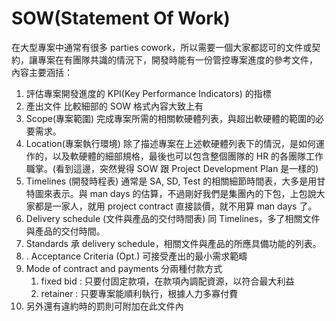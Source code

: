 # SOW(Statement Of Work)
在大型專案中通常有很多 parties cowork，所以需要一個大家都認可的文件或契約，讓專案在有團隊共識的情況下，開發時能有一份管控專案進度的參考文件，
內容主要涵括：
1. 評估專案開發進度的 KPI(Key Performance Indicators) 的指標
2. 產出文件
比較細部的 SOW 格式內容大致上有
1. Scope(專案範圍)
   完成專案所需的相關軟硬體列表，與超出軟硬體的範圍的必要需求。
2. Location(專案執行環境)
   除了描述專案在上述軟硬體列表下的情況，是如何運作的，以及軟硬體的細部規格，最後也可以包含整個團隊的 HR 的各團隊工作職掌。(看到這邊，突然覺得 SOW 跟 Project Development Plan 是一樣的)
3. Timelines (開發時程表)
   通常是 SA, SD, Test 的相關細節時間表，大多是用甘特圖來表示。與 man days 的估算，不過剛好我們是集團內的下包，上包說大家都是一家人，就用 project contract 直接談價，就不用算 man days 了。
4. Delivery schedule (文件與產品的交付時間表) 同 Timelines，多了相關文件與產品的交付時間。
5. Standards 承 delivery schedule，相關文件與產品的所應具備功能的列表。
6. . Acceptance Criteria (Opt.) 可接受產出的最小需求範疇
7. Mode of contract and payments
   分兩種付款方式
	1. fixed bid : 只要付固定款項，在款項內調配資源，以符合最大利益
	2. retainer : 只要專案能順利執行，根據人力多寡付費
8. 另外還有違約時的罰則可附加在此文件內